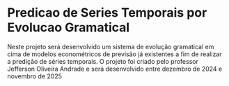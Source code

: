 # Predicao de Series Temporais por Evolucao  Gramatical
 Neste projeto será desenvolvido um sistema de evolução gramatical em cima de modelos econométricos de previsão já existentes a fim de realizar a predição de séries temporais. O projeto foi criado pelo professor Jefferson Oliveira Andrade e será desenvolvido entre dezembro de 2024 e novembro de 2025
